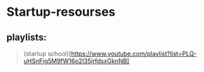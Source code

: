 # Startup-resourses


## playlists:
> (startup school)[https://www.youtube.com/playlist?list=PLQ-uHSnFig5M9fW16o2l35jrfdsxGknNB]
